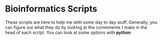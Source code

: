 # Bioinformatics Scripts
These scripts are here to help me with some day to day stuff. Generally, you can figure out what they do by looking at the commments I make in the head of each script. You can look at some options with **python <script> -h** Here's a quick rundown of what each script does:

## General use
**coverage_plot.py** takes in a bedgraph file of coverage (or really anything that assigns a quantity to a linear region) and spits out mean coverage for non-overlapping sliding windows. In case you want to concatenate contigs/scaffolds/chromosomes for ease of plotting in R, the last column automatically does so (compare the last and second to last columns when you switch scaffolds).

**repeat_along_genome.py** will give you the average repeat content along the genome in non-overlapping sliding windows. Can technically calculate single nucleotide content if you put that down for "missing". Additionally, this script is case sensitive, so make sure the character you're searching for are all upper or lower case.

**reverse_complement.py** will give you a fasta file with sequences that you want to get the reverse complement of. You have to give it an initial fasta file and a list of sequences to modify.

**filter_good_mRNA.py** will filter out mRNA sequences that either doesn't have a start codon, has a premature stop codon, or doesn't have a stop codon. Does not check reverse complement, because I wrote this specifically for MAKER outputs and MAKER already tries to make all sequences start with an ATG.

## Population genetics
**hka_test.py** takes in a vcf file and calculates hka between two species in non-overlapping sliding windows across the genome. Will also perform a homogeneity test for the two species of interest. I wrote this because I couldn't find an HKA test calculator online that processes a vcf file. I used PANDAS for convenience, but that means the memory usage will be enormous--I might rewrite this using only hash tables.

The way it works, generally is:
W = number of polymorphisms in species A
X = number of polymorphisms in species B
Y = number of fixed differences between species A and species B+C (outgroup)
Z = number of fixed differences between species B and species A+C

calculate each of the above per window and also get total values for each of the above.

HKA(speciesA) = -log10(pval(chi2([W,Y],[WGlobal,ZGlobal])))
homogeneity(speciesA, speciesB) = -log10(pval(chi2([W,Y],[X,Z])))
